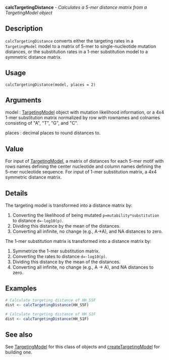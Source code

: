 **calcTargetingDistance** - *Calculates a 5-mer distance matrix from a TargetingModel object*

Description
--------------------

`calcTargetingDistance` converts either the targeting rates in a `TargetingModel`
 model to a matrix of 5-mer to single-nucleotide mutation distances, or the substitution 
 rates in a 1-mer substitution model to a symmetric distance matrix.


Usage
--------------------
```
calcTargetingDistance(model, places = 2)
```

Arguments
-------------------

model
:   [TargetingModel](TargetingModel-class.md) object with mutation likelihood information, or
a 4x4 1-mer substitution matrix normalized by row with rownames and 
colnames consisting of "A", "T", "G", and "C".

places
:   decimal places to round distances to.




Value
-------------------

For input of [TargetingModel](TargetingModel-class.md), a matrix of distances for each 5-mer motif with 
rows names defining the center nucleotide and column names defining the 5-mer 
nucleotide sequence. For input of 1-mer substitution matrix, a 4x4 symmetric distance
matrix.


Details
-------------------

The targeting model is transformed into a distance matrix by:

1. Converting the likelihood of being mutated <code class = 'eq'>p=mutability*substitution</code> to 
distance <code class = 'eq'>d=-log10(p)</code>.
1. Dividing this distance by the mean of the distances.
1. Converting all infinite, no change (e.g., A->A), and NA distances to 
zero.


The 1-mer substitution matrix is transformed into a distance matrix by:

1. Symmetrize the 1-mer substitution matrix.
1. Converting the rates to distance <code class = 'eq'>d=-log10(p)</code>.
1. Dividing this distance by the mean of the distances.
1. Converting all infinite, no change (e.g., A -> A), and NA distances to 
zero.




Examples
-------------------

```R
# Calculate targeting distance of HH_S5F
dist <- calcTargetingDistance(HH_S5F)

# Calculate targeting distance of HH_S1F
dist <- calcTargetingDistance(HH_S1F)

```



See also
-------------------

See [TargetingModel](TargetingModel-class.md) for this class of objects and
[createTargetingModel](createTargetingModel.md) for building one.






